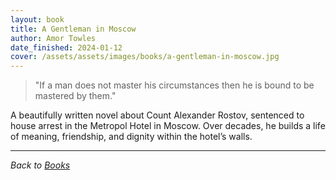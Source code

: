 ```yaml
---
layout: book
title: A Gentleman in Moscow
author: Amor Towles
date_finished: 2024-01-12
cover: /assets/assets/images/books/a-gentleman-in-moscow.jpg
---
```


> "If a man does not master his circumstances then he is bound to be mastered by them."

A beautifully written novel about Count Alexander Rostov, sentenced to house arrest in the Metropol Hotel in Moscow. Over decades, he builds a life of meaning, friendship, and dignity within the hotel’s walls.

---

*Back to [Books](/books)* 